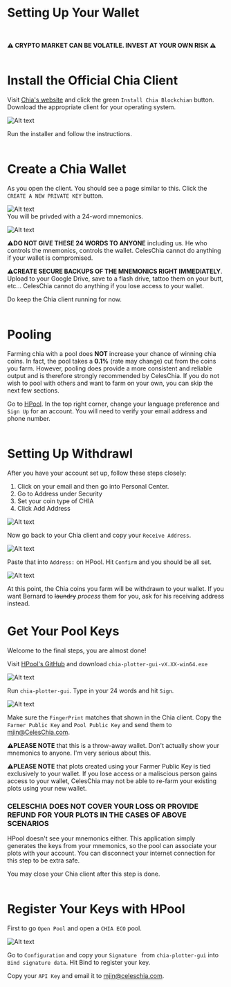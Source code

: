 # Setting Up Your Wallet 
<br>

__⚠ CRYPTO MARKET CAN BE VOLATILE. INVEST AT YOUR OWN RISK ⚠__
<br>
<br>

# Install the Official Chia Client
Visit [Chia's website](https://chia.net) and click the green ``Install Chia Blockchian`` button. Download the appropriate client for your operating system. 

![Alt text](/pic/download.png)

Run the installer and follow the instructions. 
<br>
<br>

# Create a Chia Wallet
As you open the client. You should see a page similar to this. Click the ``CREATE A NEW PRIVATE KEY`` button. 

![Alt text](/pic/wallet1.png)
<br>
You will be privded with a 24-word mnemonics. 

![Alt text](/pic/wallet2.png)

__⚠DO NOT GIVE THESE 24 WORDS TO ANYONE__ including us. He who controls the mnemonics, controls the wallet. CelesChia cannot do anything if your wallet is compromised. 

__⚠CREATE SECURE BACKUPS OF THE MNEMONICS RIGHT IMMEDIATELY__. Upload to your Google Drive, save to a flash drive, tattoo them on your butt, etc... CelesChia cannot do anything if you lose access to your wallet. 

Do keep the Chia client running for now. 
<br>
<br>

# Pooling
Farming chia with a pool does __NOT__ increase your chance of winning chia coins. In fact, the pool takes a __0.1%__ (rate may change) cut from the coins you farm. However, pooling does provide a more consistent and reliable output and is therefore strongly recommended by CelesChia. If you do not wish to pool with others and want to farm on your own, you can skip the next few sections. 

Go to [HPool](https://www.hpool.com). In the top right corner, change your language preference and ``Sign Up`` for an account. You will need to verify your email address and phone number. 
<br>
<br>

# Setting Up Withdrawl 

After you have your account set up, follow these steps closely: 
<ol>
<li> Click on your email and then go into Personal Center. </li>
<li> Go to Address under Security </li>
<li> Set your coin type of CHIA </li>
<li> Click Add Address </li>
</ol>

![Alt text](/pic/pool1.png)

Now go back to your Chia client and copy your ``Receive Address``.

![Alt text](/pic/pool2.png)

Paste that into ``Address:`` on HPool. Hit ``Confirm`` and you should be all set. 

![Alt text](/pic/pool3.png)

At this point, the Chia coins you farm will be withdrawn to your wallet. If you want Bernard to ~~laundry~~ _process_ them for you, ask for his receiving address instead. 

# Get Your Pool Keys
Welcome to the final steps, you are almost done! 

Visit [HPool's GitHub](https://github.com/hpool-dev/chia-plotter/releases) and download ``chia-plotter-gui-vX.XX-win64.exe``

![Alt text](/pic/pool4.png)

Run ``chia-plotter-gui``. Type in your 24 words and hit ``Sign``. 

![Alt text](/pic/pool5.png)

Make sure the ``FingerPrint`` matches that shown in the Chia client. 
Copy the ``Farmer Public Key`` and ``Pool Public Key`` and send them to mjin@CelesChia.com.

__⚠PLEASE NOTE__ that this is a throw-away wallet. Don't actually show your mnemonics to anyone. I'm very serious about this.

__⚠PLEASE NOTE__ that plots created using your Farmer Public Key is tied exclusively to your wallet. If you lose access or a maliscious person gains access to your wallet, CelesChia may not be able to re-farm your existing plots using your new wallet. 

### __CELESCHIA DOES NOT COVER YOUR LOSS OR PROVIDE REFUND FOR YOUR PLOTS IN THE CASES OF ABOVE SCENARIOS__ 

HPool doesn't see your mnemonics either. This application simply generates the keys from your mnemonics, so the pool can associate your plots with your account. You can disconnect your internet connection for this step to be extra safe. 

You may close your Chia client after this step is done. 
<br>
<br>

# Register Your Keys with HPool

First to go ``Open Pool`` and open a ``CHIA ECO`` pool. 

![Alt text](/pic/pool6.png)

Go to ``Configuration`` and copy your ``Signature `` from ``chia-plotter-gui`` into ``Bind signature data``. Hit Bind to register your key. 

Copy your ``API Key`` and email it to mjin@celeschia.com.
